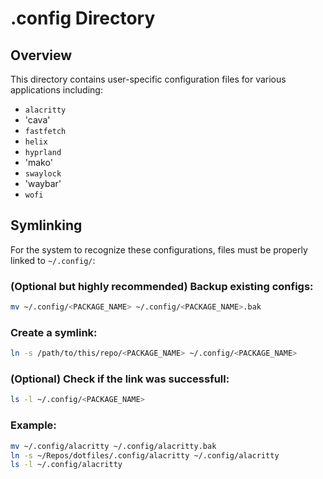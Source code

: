 # .config Directory

## Overview  
This directory contains user-specific configuration files for various applications including:  

- `alacritty`
- 'cava'
- `fastfetch`
- `helix` 
- `hyprland`
- 'mako'
- `swaylock`
- 'waybar'
- `wofi`  

## Symlinking

For the system to recognize these configurations, files must be properly linked to `~/.config/`:  

### (Optional but highly recommended) Backup existing configs:
```bash
mv ~/.config/<PACKAGE_NAME> ~/.config/<PACKAGE_NAME>.bak
```

### Create a symlink:  
```bash
ln -s /path/to/this/repo/<PACKAGE_NAME> ~/.config/<PACKAGE_NAME>
```

### (Optional) Check if the link was successfull:
```bash
ls -l ~/.config/<PACKAGE_NAME>
```

### Example:
```bash
mv ~/.config/alacritty ~/.config/alacritty.bak
ln -s ~/Repos/dotfiles/.config/alacritty ~/.config/alacritty
ls -l ~/.config/alacritty
```
